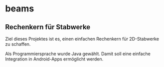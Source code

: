# beams
## Rechenkern für Stabwerke
Ziel dieses Projektes ist es, einen einfachen Rechenkern für 2D-Stabwerke zu schaffen.

Als Programmiersprache wurde Java gewählt. Damit soll eine einfache Integration in Android-Apps ermöglicht werden.
